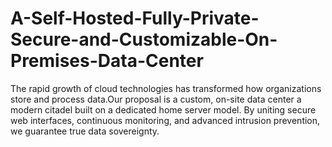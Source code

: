 # A-Self-Hosted-Fully-Private-Secure-and-Customizable-On-Premises-Data-Center
The rapid growth of cloud technologies has transformed how organizations store and process data.Our proposal is a custom, on-site data center a modern citadel built on a dedicated home server model. By uniting secure web interfaces, continuous monitoring, and advanced intrusion prevention, we guarantee true data sovereignty.

